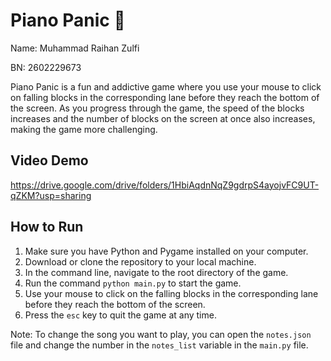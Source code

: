 # Piano Panic 🎹

Name: Muhammad Raihan Zulfi

BN: 2602229673

Piano Panic is a fun and addictive game where you use your mouse to click on falling blocks in the corresponding lane before they reach the bottom of the screen. As you progress through the game, the speed of the blocks increases and the number of blocks on the screen at once also increases, making the game more challenging.

## Video Demo

https://drive.google.com/drive/folders/1HbiAqdnNqZ9gdrpS4ayojvFC9UT-qZKM?usp=sharing

## How to Run

1.  Make sure you have Python and Pygame installed on your computer.
2.  Download or clone the repository to your local machine.
3.  In the command line, navigate to the root directory of the game.
4.  Run the command `python main.py` to start the game.
5.  Use your mouse to click on the falling blocks in the corresponding lane before they reach the bottom of the screen.
6.  Press the `esc` key to quit the game at any time.

Note: To change the song you want to play, you can open the `notes.json` file and change the number in the `notes_list` variable in the `main.py` file.
